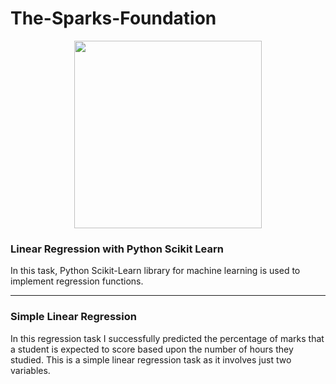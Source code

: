 # The-Sparks-Foundation
<p align="center">
  <img width="300" height="300" src="https://internship.thesparksfoundation.info/assests/img/logo.png">
</p>

### Linear Regression with Python Scikit Learn
In this task, Python Scikit-Learn library for machine learning is used to implement regression functions.

-----

### Simple Linear Regression
In this regression task I successfully predicted the percentage of marks that a student is expected to score based upon the number of hours they studied. This is a simple linear regression task as it involves just two variables.
